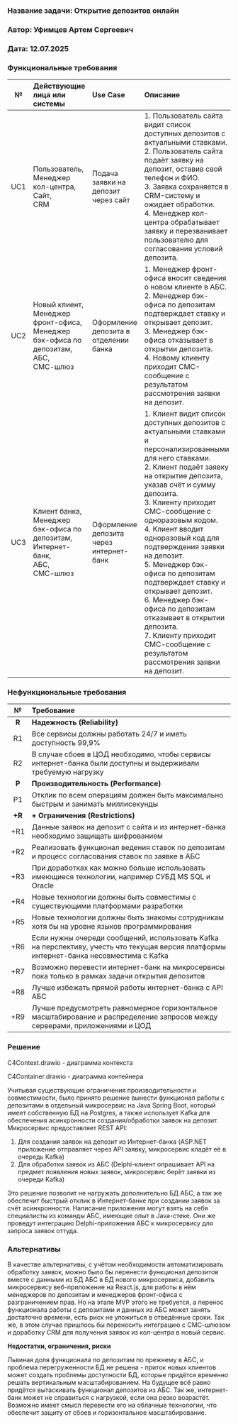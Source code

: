 ### <a name="_b7urdng99y53"></a>**Название задачи:** Открытие депозитов онлайн
### <a name="_hjk0fkfyohdk"></a>**Автор:** Уфимцев Артем Сергеевич
### <a name="_uanumrh8zrui"></a>**Дата:** 12.07.2025
### <a name="_3bfxc9a45514"></a>**Функциональные требования**

| **№** | **Действующие лица или системы**                                                                       | **Use Case**                            | **Описание**                                                                                                                                                                                                                                                                                                                                                                                                                                                                                                                                                                |
|:-----:|:-------------------------------------------------------------------------------------------------------|:----------------------------------------|:----------------------------------------------------------------------------------------------------------------------------------------------------------------------------------------------------------------------------------------------------------------------------------------------------------------------------------------------------------------------------------------------------------------------------------------------------------------------------------------------------------------------------------------------------------------------------|
|  UC1  | Пользователь, <br/>Менеджер кол-центра, <br/>Сайт, <br/>CRM                                            | Подача заявки на депозит через сайт     | 1. Пользователь сайта видит список доступных депозитов с актуальными ставками.<br/>2. Пользователь сайта подаёт заявку на депозит, оставив свой телефон и ФИО.<br/>3. Заявка сохраняется в CRM-систему и ожидает обработки.<br/>4. Менеджер кол-центра обрабатывает заявку и перезванивает пользователю для согласования условий депозита.                                                                                                                                                                                                                                  |
|  UC2  | Новый клиент, <br/>Менеджер фронт-офиса, <br/>Менеджер бэк-офиса по депозитам, <br/>АБС, <br/>СМС-шлюз | Оформление депозита в отделении банка   | 1. Менеджер фронт-офиса вносит сведения о новом клиенте в АБС.<br/>2. Менеджер бэк-офиса по депозитам подтверждает ставку и открывает депозит.<br/>3. Менеджер бэк-офиса отказывает в открытии депозита.<br/>4. Новому клиенту приходит СМС-сообщение с результатом рассмотрения заявки на депозит.                                                                                                                                                                                                                                                                         |
|  UC3  | Клиент банка, <br/>Менеджер бэк-офиса по депозитам, <br/>Интернет-банк, <br/>АБС, <br/>СМС-шлюз        | Оформление депозита через интернет-банк | 1. Клиент видит список доступных депозитов с актуальными ставками и персонализированными для него ставками.<br/>2. Клиент подаёт заявку на открытие депозита, указав счёт и сумму депозита.<br/>3. Клиенту приходит СМС-сообщение с одноразовым кодом.<br/>4. Клиент вводит одноразовый код для подтверждения заявки на депозит.<br/>5. Менеджер бэк-офиса по депозитам подтверждает ставку и открывает депозит.<br/>6. Менеджер бэк-офиса по депозитам отказывает в открытии депозита.<br/>7. Клиенту приходит СМС-сообщение с результатом рассмотрения заявки на депозит. |
### <a name="_u8xz25hbrgql"></a>**Нефункциональные требования**

| **№**  | **Требование**                                                                                                                           |
|:------:|:-----------------------------------------------------------------------------------------------------------------------------------------|
| **R**  | **Надежность (Reliability)**                                                                                                             |
|   R1   | Все сервисы должны работать 24/7 и иметь доступность 99,9%                                                                               |
|   R2   | В случае сбоев в ЦОД необходимо, чтобы сервисы интернет-банка были доступны и выдерживали требуемую нагрузку                             |
| **P**  | **Производительность (Performance)**                                                                                                     |
|   P1   | Отклик по всем операциям должен быть максимально быстрым и занимать миллисекунды                                                         |
| **+R** | **+ Ограничения (Restrictions)**                                                                                                         |
|  +R1   | Данные заявок на депозит с сайта и из интернет-банка необходимо защищать шифрованием                                                     |
|  +R2   | Реализовать функционал ведения ставок по депозитам и процесс согласования ставок по заявке в АБС                                         |
|  +R3   | При доработках как можно больше использовать имеющиеся технологии, например СУБД MS SQL и Oracle                                         |
|  +R4   | Новые технологии должны быть совместимы с существующими платформами разработки                                                           |
|  +R5   | Новые технологии должны быть знакомы сотрудникам хотя бы на уровне языков программирования                                               |
|  +R6   | Если нужны очереди сообщений, использовать Kafka на перспективу, учесть что текущая версия платформы интернет-банка несовместима с Kafka |
|  +R7   | Возможно перевести интернет-банк на микросервисы пока только в рамках задачи открытия депозитов                                                   |
|  +R8   | Лучше избежать прямой работы интернет-банка с API АБС                                                   |
|  +R9   | Лучше предусмотреть равномерное горизонтальное масштабирование и распределение запросов между серверами, приложениями и ЦОД                                                   |
### <a name="_qmphm5d6rvi3"></a>**Решение**
C4Context.drawio - диаграмма контекста

C4Container.drawio - диаграмма контейнера

Учитывая существующие ограничения производительности и совместимости, было принято решение вынести функционал работы с депозитами в отдельный микросервис на Java Spring Boot, который имеет собственную БД на Postgres, а также использует Kafka для обеспечения асинхронности создания/обработки заявок на депозит.
Микросервис предоставляет REST API:
1. Для создания заявок на депозит из Интернет-банка (ASP.NET приложение отправляет через API заявку, микросервис кладёт её в очередь Kafka)
2. Для обработки заявок из АБС (Delphi-клиент опрашивает API на предмет появления новых заявок, микросервис берёт заявки из очереди Kafka)

Это решение позволит не нагружать дополнительно БД АБС, а так же обеспечит быстрый отклик в Интернет-банке при создании заявок за счёт асинхронности. Написание приложения могут взять на себя специалисты из команды АБС, имеющие опыт в Java-стеке. Они же проведут интеграцию Delphi-приложения АБС к микросервису для запроса заявок оттуда.

### <a name="_bjrr7veeh80c"></a>**Альтернативы**
В качестве альтернативы, с учётом необходимости автоматизировать обработку заявок, можно было бы перенести функционал депозитов вместе с данными из БД АБС в БД нового микросервиса, добавить микросервису веб-приложение на React.js, для работы в нём менеджеров по депозитам и менеджеров фронт-офиса с разграничением прав.
Но на этапе MVP этого не требуется, а перенос функционала работы с депозитами и данных из АБС может занять достаточно времени, есть риск не уложиться в отведённые сроки.
Так же, в этом случае пришлось бы переносить интеграцию с СМС-шлюзом и доработку CRM для получения заявок из кол-центра в новый сервис.

**Недостатки, ограничения, риски**

Львиная доля функционала по депозитам по прежнему в АБС, и проблема перегруженности БД не решена - приток новых клиентов может создать проблемы доступности БД, которые придётся временно решать вертикальным масштабированием. 
На будущее всё равно придётся вытаскивать функционал депозитов из АБС.
Так же, интернет-банк может не справиться с нагрузкой, если она резко возрастёт. Возможно имеет смысл перевести его на облачные технологии, что обеспечит защиту от сбоев и горизонтальное масштабирование.

